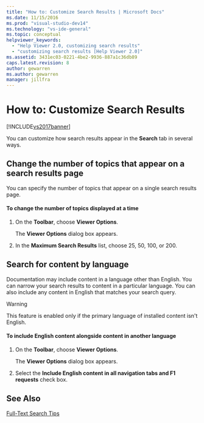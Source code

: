 ```yaml
---
title: "How to: Customize Search Results | Microsoft Docs"
ms.date: 11/15/2016
ms.prod: "visual-studio-dev14"
ms.technology: "vs-ide-general"
ms.topic: conceptual
helpviewer_keywords: 
  - "Help Viewer 2.0, customizing search results"
  - "customizing search results [Help Viewer 2.0]"
ms.assetid: 3431ec03-0221-4be2-9936-887a1c36db89
caps.latest.revision: 8
author: gewarren
ms.author: gewarren
manager: jillfra
---
```

# How to: Customize Search Results
[!INCLUDE[vs2017banner](../includes/vs2017banner.md)]

You can customize how search results appear in the **Search** tab in several ways.  
  
## Change the number of topics that appear on a search results page  
 You can specify the number of topics that appear on a single search results page.  
  
#### To change the number of topics displayed at a time  
  
1. On the **Toolbar**, choose **Viewer Options**.  
  
     The **Viewer Options** dialog box appears.  
  
2. In the **Maximum Search Results** list, choose 25, 50, 100, or 200.  
  
## Search for content by language  
 Documentation may include content in a language other than English. You can narrow your search results to content in a particular language. You can also include any content in English that matches your search query.  
  
> [!WARNING]
>  This feature is enabled only if the primary language of installed content isn't English.  
  
#### To include English content alongside content in another language  
  
1. On the **Toolbar**, choose **Viewer Options**.  
  
     The **Viewer Options** dialog box appears.  
  
2. Select the **Include English content in all navigation tabs and F1 requests** check box.  
  
## See Also  
 [Full-Text Search Tips](../ide/full-text-search-tips.md)
